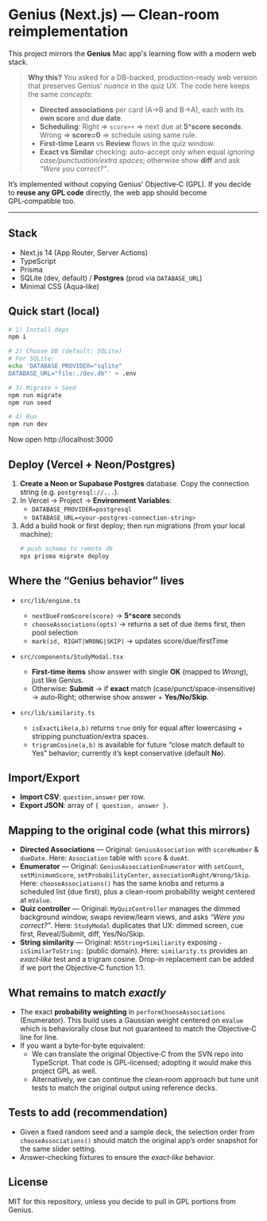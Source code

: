
# Genius (Next.js) — Clean-room reimplementation

This project mirrors the **Genius** Mac app's learning flow with a modern web stack.

> **Why this?** You asked for a DB-backed, production-ready web version that preserves Genius’ *nuance* in the quiz UX. The code here keeps the same *concepts*:
> - **Directed associations** per card (A→B and B→A), each with its **own score** and **due date**.
> - **Scheduling**: Right ⇒ `score++` ⇒ next due at **5^score seconds**. Wrong ⇒ **score=0** ⇒ schedule using same rule.
> - **First-time Learn** vs **Review** flows in the quiz window.
> - **Exact vs Similar** checking: auto-accept only when equal *ignoring case/punctuation/extra spaces*; otherwise show **diff** and ask *“Were you correct?”*.

It’s implemented without copying Genius’ Objective‑C (GPL). If you decide to **reuse any GPL code** directly, the web app should become GPL‑compatible too.

---

## Stack

- Next.js 14 (App Router, Server Actions)
- TypeScript
- Prisma
- SQLite (dev, default) / **Postgres** (prod via `DATABASE_URL`)
- Minimal CSS (Aqua‑like)

## Quick start (local)

```bash
# 1) Install deps
npm i

# 2) Choose DB (default: SQLite)
# For SQLite:
echo 'DATABASE_PROVIDER="sqlite"
DATABASE_URL="file:./dev.db"' > .env

# 3) Migrate + Seed
npm run migrate
npm run seed

# 4) Run
npm run dev
```

Now open http://localhost:3000

## Deploy (Vercel + Neon/Postgres)

1. **Create a Neon or Supabase Postgres** database. Copy the connection string (e.g. `postgresql://...`).  
2. In Vercel → Project → **Environment Variables**:
   - `DATABASE_PROVIDER=postgresql`
   - `DATABASE_URL=<your-postgres-connection-string>`
3. Add a build hook or first deploy; then run migrations (from your local machine):
   ```bash
   # push schema to remote db
   npx prisma migrate deploy
   ```

## Where the “Genius behavior” lives

- `src/lib/engine.ts`
  - `nextDueFromScore(score)` → **5^score** seconds
  - `chooseAssociations(opts)` → returns a set of due items first, then pool selection
  - `mark(id, RIGHT|WRONG|SKIP)` → updates score/due/firstTime

- `src/components/StudyModal.tsx`
  - **First-time items** show answer with single **OK** (mapped to *Wrong*), just like Genius.
  - Otherwise: **Submit** → if **exact** match (case/punct/space-insensitive) → auto‑Right; otherwise show answer + **Yes/No/Skip**.

- `src/lib/similarity.ts`
  - `isExactLike(a,b)` returns `true` only for equal after lowercasing + stripping punctuation/extra spaces.
  - `trigramCosine(a,b)` is available for future “close match default to Yes” behavior; currently it’s kept conservative (default **No**).

## Import/Export

- **Import CSV**: `question,answer` per row.
- **Export JSON**: array of `{ question, answer }`.

## Mapping to the original code (what this mirrors)

- **Directed Associations** — Original: `GeniusAssociation` with `scoreNumber` & `dueDate`. Here: `Association` table with `score` & `dueAt`.
- **Enumerator** — Original: `GeniusAssociationEnumerator` with `setCount`, `setMinimumScore`, `setProbabilityCenter`, `associationRight/Wrong/Skip`. Here: `chooseAssociations()` has the same knobs and returns a scheduled list (due first), plus a clean-room probability weight centered at `mValue`.
- **Quiz controller** — Original: `MyQuizController` manages the dimmed background window, swaps review/learn views, and asks *“Were you correct?”*. Here: `StudyModal` duplicates that UX: dimmed screen, cue first, Reveal/Submit, diff, Yes/No/Skip.
- **String similarity** — Original: `NSString+Similiarity` exposing `-isSimilarToString:` (public domain). Here: `similarity.ts` provides an *exact‑like* test and a trigram cosine. Drop-in replacement can be added if we port the Objective‑C function 1:1.

## What remains to match *exactly*

- The exact **probability weighting** in `performChooseAssociations` (Enumerator). This build uses a Gaussian weight centered on `mValue` which is behaviorally close but not guaranteed to match the Objective‑C line for line.
- If you want a byte‑for‑byte equivalent:
  - We can translate the original Objective‑C from the SVN repo into TypeScript. That code is GPL‑licensed; adopting it would make this project GPL as well.
  - Alternatively, we can continue the clean‑room approach but tune unit tests to match the original output using reference decks.

## Tests to add (recommendation)

- Given a fixed random seed and a sample deck, the selection order from `chooseAssociations()` should match the original app’s order snapshot for the same slider setting.
- Answer‑checking fixtures to ensure the *exact‑like* behavior.

## License

MIT for this repository, unless you decide to pull in GPL portions from Genius.
